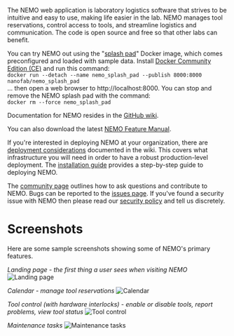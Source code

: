 The NEMO web application is laboratory logistics software that strives to be intuitive and easy to use, making life easier in the lab. NEMO manages tool reservations, control access to tools, and streamline logistics and communication. The code is open source and free so that other labs can benefit.

You can try NEMO out using the "[splash pad](https://hub.docker.com/r/nanofab/nemo_splash_pad/)" Docker image, which comes preconfigured and loaded with sample data. Install [Docker Community Edition (CE)](https://www.docker.com/community-edition) and run this command:  
`docker run --detach --name nemo_splash_pad --publish 8000:8000 nanofab/nemo_splash_pad`  
... then open a web browser to http://localhost:8000. You can stop and remove the NEMO splash pad with the command:  
`docker rm --force nemo_splash_pad`

Documentation for NEMO resides in the [GitHub wiki](https://github.com/usnistgov/NEMO/wiki).

You can also download the latest [NEMO Feature Manual](https://github.com/usnistgov/NEMO/raw/master/documentation/NEMO_Feature_Manual.pdf).

If you're interested in deploying NEMO at your organization, there are [deployment considerations](https://github.com/usnistgov/NEMO/wiki/Deployment-considerations) documented in the wiki. This covers what infrastructure you will need in order to have a robust production-level deployment. The [installation guide](https://github.com/usnistgov/NEMO/wiki/Installation-with-Docker) provides a step-by-step guide to deploying NEMO.

The [community page](https://github.com/usnistgov/NEMO/wiki/Community) outlines how to ask questions and contribute to NEMO. Bugs can be reported to the [issues page](https://github.com/usnistgov/NEMO/issues). If you've found a security issue with NEMO then please read our [security policy](https://github.com/usnistgov/NEMO/wiki/Security-policy) and tell us discretely.

# Screenshots

Here are some sample screenshots showing some of NEMO's primary features.

_Landing page - the first thing a user sees when visiting NEMO_
![Landing page](/documentation/landing_page.png "Landing page")

_Calendar - manage tool reservations_
![Calendar](/documentation/calendar.png "Calendar")

_Tool control (with hardware interlocks) - enable or disable tools, report problems, view tool status_
![Tool control](/documentation/tool_control.png "Tool control")

_Maintenance tasks_
![Maintenance tasks](/documentation/maintenance.png "Maintenance tasks")

